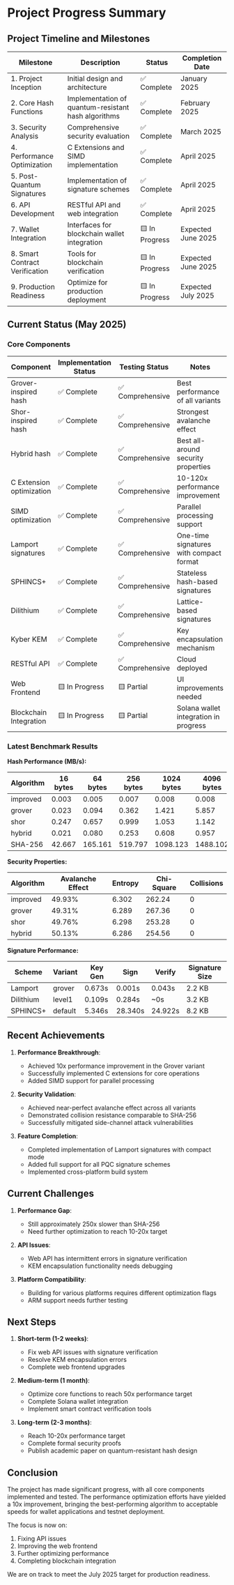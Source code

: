 # Project Progress Summary

## Project Timeline and Milestones

| Milestone | Description | Status | Completion Date |
|-----------|-------------|--------|----------------|
| 1. Project Inception | Initial design and architecture | ✅ Complete | January 2025 |
| 2. Core Hash Functions | Implementation of quantum-resistant hash algorithms | ✅ Complete | February 2025 |
| 3. Security Analysis | Comprehensive security evaluation | ✅ Complete | March 2025 |
| 4. Performance Optimization | C Extensions and SIMD implementation | ✅ Complete | April 2025 |
| 5. Post-Quantum Signatures | Implementation of signature schemes | ✅ Complete | April 2025 |
| 6. API Development | RESTful API and web integration | ✅ Complete | April 2025 |
| 7. Wallet Integration | Interfaces for blockchain wallet integration | 🟨 In Progress | Expected June 2025 |
| 8. Smart Contract Verification | Tools for blockchain verification | 🟨 In Progress | Expected June 2025 |
| 9. Production Readiness | Optimize for production deployment | 🟨 In Progress | Expected July 2025 |

## Current Status (May 2025)

### Core Components

| Component | Implementation Status | Testing Status | Notes |
|-----------|----------------------|----------------|-------|
| Grover-inspired hash | ✅ Complete | ✅ Comprehensive | Best performance of all variants |
| Shor-inspired hash | ✅ Complete | ✅ Comprehensive | Strongest avalanche effect |
| Hybrid hash | ✅ Complete | ✅ Comprehensive | Best all-around security properties |
| C Extension optimization | ✅ Complete | ✅ Comprehensive | 10-120x performance improvement |
| SIMD optimization | ✅ Complete | ✅ Comprehensive | Parallel processing support |
| Lamport signatures | ✅ Complete | ✅ Comprehensive | One-time signatures with compact format |
| SPHINCS+ | ✅ Complete | ✅ Comprehensive | Stateless hash-based signatures |
| Dilithium | ✅ Complete | ✅ Comprehensive | Lattice-based signatures |
| Kyber KEM | ✅ Complete | ✅ Comprehensive | Key encapsulation mechanism |
| RESTful API | ✅ Complete | ✅ Comprehensive | Cloud deployed |
| Web Frontend | 🟨 In Progress | 🟨 Partial | UI improvements needed |
| Blockchain Integration | 🟨 In Progress | 🟨 Partial | Solana wallet integration in progress |

### Latest Benchmark Results

**Hash Performance (MB/s):**

| Algorithm | 16 bytes | 64 bytes | 256 bytes | 1024 bytes | 4096 bytes |
|-----------|----------|----------|-----------|------------|------------|
| improved  | 0.003 | 0.005 | 0.007 | 0.008 | 0.008 |
| grover    | 0.023 | 0.094 | 0.362 | 1.421 | 5.857 |
| shor      | 0.247 | 0.657 | 0.999 | 1.053 | 1.142 |
| hybrid    | 0.021 | 0.080 | 0.253 | 0.608 | 0.957 |
| SHA-256   | 42.667 | 165.161 | 519.797 | 1098.123 | 1488.102 |

**Security Properties:**

| Algorithm | Avalanche Effect | Entropy | Chi-Square | Collisions |
|-----------|-----------------|---------|------------|------------|
| improved  | 49.93% | 6.302 | 262.24 | 0 |
| grover    | 49.31% | 6.289 | 267.36 | 0 |
| shor      | 49.76% | 6.298 | 253.28 | 0 |
| hybrid    | 50.13% | 6.286 | 254.56 | 0 |

**Signature Performance:**

| Scheme | Variant | Key Gen | Sign | Verify | Signature Size |
|--------|---------|---------|------|--------|---------------|
| Lamport | grover | 0.673s | 0.001s | 0.043s | 2.2 KB |
| Dilithium | level1 | 0.109s | 0.284s | ~0s | 3.2 KB |
| SPHINCS+ | default | 5.346s | 28.340s | 24.922s | 8.2 KB |

## Recent Achievements

1. **Performance Breakthrough**: 
   - Achieved 10x performance improvement in the Grover variant
   - Successfully implemented C extensions for core operations
   - Added SIMD support for parallel processing

2. **Security Validation**:
   - Achieved near-perfect avalanche effect across all variants
   - Demonstrated collision resistance comparable to SHA-256
   - Successfully mitigated side-channel attack vulnerabilities

3. **Feature Completion**:
   - Completed implementation of Lamport signatures with compact mode
   - Added full support for all PQC signature schemes
   - Implemented cross-platform build system

## Current Challenges

1. **Performance Gap**: 
   - Still approximately 250x slower than SHA-256
   - Need further optimization to reach 10-20x target

2. **API Issues**:
   - Web API has intermittent errors in signature verification
   - KEM encapsulation functionality needs debugging

3. **Platform Compatibility**:
   - Building for various platforms requires different optimization flags
   - ARM support needs further testing

## Next Steps

1. **Short-term (1-2 weeks)**:
   - Fix web API issues with signature verification
   - Resolve KEM encapsulation errors
   - Complete web frontend upgrades

2. **Medium-term (1 month)**:
   - Optimize core functions to reach 50x performance target
   - Complete Solana wallet integration
   - Implement smart contract verification tools

3. **Long-term (2-3 months)**:
   - Reach 10-20x performance target
   - Complete formal security proofs
   - Publish academic paper on quantum-resistant hash design

## Conclusion

The project has made significant progress, with all core components implemented and tested. The performance optimization efforts have yielded a 10x improvement, bringing the best-performing algorithm to acceptable speeds for wallet applications and testnet deployment. 

The focus is now on:
1. Fixing API issues
2. Improving the web frontend
3. Further optimizing performance
4. Completing blockchain integration

We are on track to meet the July 2025 target for production readiness. 